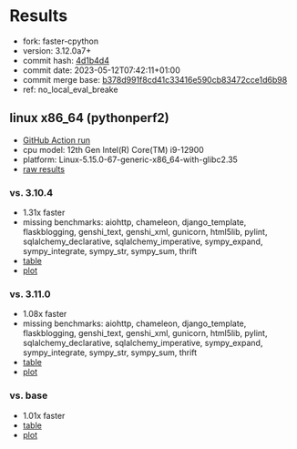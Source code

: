 # Results

- fork: faster-cpython
- version: 3.12.0a7+
- commit hash: [4d1b4d4](https://github.com/faster%2dcpython/cpython/commit/4d1b4d4)
- commit date: 2023-05-12T07:42:11+01:00
- commit merge base: [b378d991f8cd41c33416e590cb83472cce1d6b98](https://github.com/faster%2dcpython/cpython/commit/b378d991f8cd41c33416e590cb83472cce1d6b98)
- ref: no_local_eval_breake

## linux x86_64 (pythonperf2)

- [GitHub Action run](https://github.com/faster-cpython/benchmarking/actions/runs/4994349254)
- cpu model: 12th Gen Intel(R) Core(TM) i9-12900
- platform: Linux-5.15.0-67-generic-x86_64-with-glibc2.35
- [raw results](bm-20230512-pythonperf2-x86_64-faster%252dcpython-no_local_eval_breake-3.12.0a7%2B-4d1b4d4.json)

### vs. 3.10.4

- 1.31x faster
- missing benchmarks: aiohttp, chameleon, django_template, flaskblogging, genshi_text, genshi_xml, gunicorn, html5lib, pylint, sqlalchemy_declarative, sqlalchemy_imperative, sympy_expand, sympy_integrate, sympy_str, sympy_sum, thrift
- [table](bm-20230512-pythonperf2-x86_64-faster%252dcpython-no_local_eval_breake-3.12.0a7%2B-4d1b4d4-vs-3.10.4.md)
- [plot](bm-20230512-pythonperf2-x86_64-faster%252dcpython-no_local_eval_breake-3.12.0a7%2B-4d1b4d4-vs-3.10.4.png)

### vs. 3.11.0

- 1.08x faster
- missing benchmarks: aiohttp, chameleon, django_template, flaskblogging, genshi_text, genshi_xml, gunicorn, html5lib, pylint, sqlalchemy_declarative, sqlalchemy_imperative, sympy_expand, sympy_integrate, sympy_str, sympy_sum, thrift
- [table](bm-20230512-pythonperf2-x86_64-faster%252dcpython-no_local_eval_breake-3.12.0a7%2B-4d1b4d4-vs-3.11.0.md)
- [plot](bm-20230512-pythonperf2-x86_64-faster%252dcpython-no_local_eval_breake-3.12.0a7%2B-4d1b4d4-vs-3.11.0.png)

### vs. base

- 1.01x faster
- [table](bm-20230512-pythonperf2-x86_64-faster%252dcpython-no_local_eval_breake-3.12.0a7%2B-4d1b4d4-vs-base.md)
- [plot](bm-20230512-pythonperf2-x86_64-faster%252dcpython-no_local_eval_breake-3.12.0a7%2B-4d1b4d4-vs-base.png)

